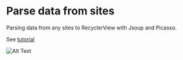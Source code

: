 # Parse data from sites
Parsing data from any sites to RecyclerView with Jsoup and Picasso.

See <a href="https://youtu.be/SWEqYNbURCg">tutorial</a>

![Alt Text](https://github.com/gifffert/ParseSiteData/blob/master/Preview/parse.gif)
